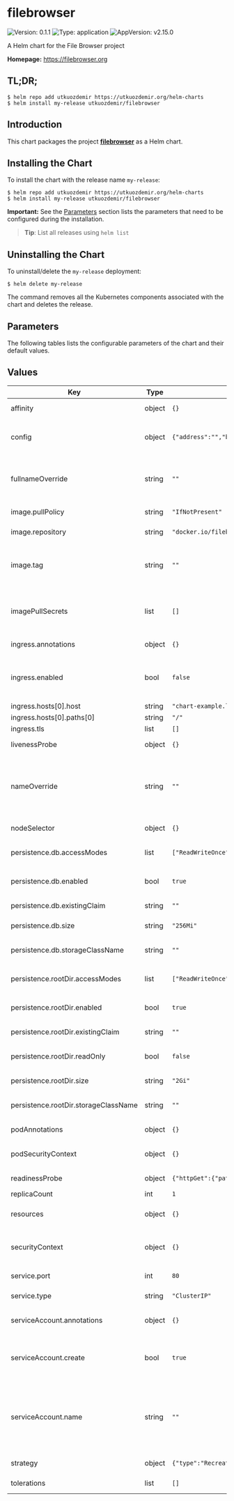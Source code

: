 # filebrowser

![Version: 0.1.1](https://img.shields.io/badge/Version-0.1.1-informational?style=flat-square) ![Type: application](https://img.shields.io/badge/Type-application-informational?style=flat-square) ![AppVersion: v2.15.0](https://img.shields.io/badge/AppVersion-v2.15.0-informational?style=flat-square)

A Helm chart for the File Browser project

**Homepage:** <https://filebrowser.org>

## TL;DR;

```console
$ helm repo add utkuozdemir https://utkuozdemir.org/helm-charts
$ helm install my-release utkuozdemir/filebrowser
```

## Introduction

This chart packages the project **[filebrowser](https://filebrowser.org)** as a Helm chart.

## Installing the Chart

To install the chart with the release name `my-release`:

```console
$ helm repo add utkuozdemir https://utkuozdemir.org/helm-charts
$ helm install my-release utkuozdemir/filebrowser
```

**Important:** See the [Parameters](#parameters) section lists the parameters that need to be configured
during the installation.

> **Tip**: List all releases using `helm list`

## Uninstalling the Chart

To uninstall/delete the `my-release` deployment:

```console
$ helm delete my-release
```

The command removes all the Kubernetes components associated with the chart and deletes the release.

## Parameters

The following tables lists the configurable parameters of the chart and their default values.

## Values

| Key | Type | Default | Description |
|-----|------|---------|-------------|
| affinity | object | `{}` | Map of node/pod affinities |
| config | object | `{"address":"","baseURL":"","database":"/db/database.db","log":"stdout","port":80,"root":"/rootdir"}` | File Browser application specific configuration |
| fullnameOverride | string | `""` | String to fully override the fullname template with a string |
| image.pullPolicy | string | `"IfNotPresent"` | Container image pull policy |
| image.repository | string | `"docker.io/filebrowser/filebrowser"` | Container image name |
| image.tag | string | `""` | Overrides the image tag whose default is the chart appVersion. |
| imagePullSecrets | list | `[]` | Array of imagePullSecrets in the namespace for pulling images |
| ingress.annotations | object | `{}` | Annotations for the Ingress |
| ingress.enabled | bool | `false` | Enable the use of the ingress controller to access the web UI |
| ingress.hosts[0].host | string | `"chart-example.local"` |  |
| ingress.hosts[0].paths[0] | string | `"/"` |  |
| ingress.tls | list | `[]` |  |
| livenessProbe | object | `{}` | Liveness probe configuration |
| nameOverride | string | `""` | String to partially override the fullname template with a string (will prepend the release name) |
| nodeSelector | object | `{}` | Node labels for pod assignment |
| persistence.db.accessModes | list | `["ReadWriteOnce"]` | Access modes for the database PVC |
| persistence.db.enabled | bool | `true` | Enable persistence for database |
| persistence.db.existingClaim | string | `""` | Existing claim for the database |
| persistence.db.size | string | `"256Mi"` | Size for the database PVC |
| persistence.db.storageClassName | string | `""` | Storage class name for the database PVC |
| persistence.rootDir.accessModes | list | `["ReadWriteOnce"]` | Access modes for the root directory PVC |
| persistence.rootDir.enabled | bool | `true` | Enable persistence for the root directory |
| persistence.rootDir.existingClaim | string | `""` | Existing claim for the root directory |
| persistence.rootDir.readOnly | bool | `false` | Mount the root directory in read-only mode |
| persistence.rootDir.size | string | `"2Gi"` | Size for the root directory PVC |
| persistence.rootDir.storageClassName | string | `""` | Storage class name for the root directory PVC |
| podAnnotations | object | `{}` | Annotations of the pods |
| podSecurityContext | object | `{}` | The security context for the pods |
| readinessProbe | object | `{"httpGet":{"path":"/health","port":"http"}}` | Readiness probe configuration |
| replicaCount | int | `1` |  |
| resources | object | `{}` | The resources to allocate for the container |
| securityContext | object | `{}` | The security context for the application container |
| service.port | int | `80` | Kubernetes Service port |
| service.type | string | `"ClusterIP"` | Kubernetes Service type |
| serviceAccount.annotations | object | `{}` | Annotations to add to the service account |
| serviceAccount.create | bool | `true` | Specifies whether a service account should be created |
| serviceAccount.name | string | `""` | The name of the service account to use. -- If not set and create is true, a name is generated using the fullname template |
| strategy | object | `{"type":"Recreate"}` | Deployment strategy to use |
| tolerations | list | `[]` | Tolerations for pod assignment |
